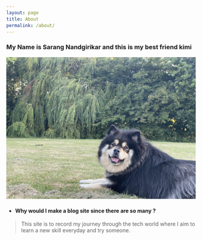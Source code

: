 ```yaml
---
layout: page
title: About
permalink: /about/
---
```


### My Name is Sarang Nandgirikar and this is my best friend kimi
![](kimi.jpeg)

* #### Why would I make a blog site since there are so many ?
>This site is to record my journey through the tech world 
where I aim to learn a new skill everyday and try someone.


